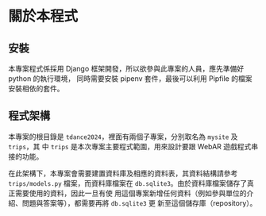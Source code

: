 # 關於本程式

## 安裝

本專案程式係採用 Django 框架開發，所以欲參與此專案的人員，應先準備好 python 的執行環境，
同時需要安裝 pipenv 套件，最後可以利用 Pipfile 的檔案安裝相依的套件。

## 程式架構

本專案的根目錄是 `tdance2024`，裡面有兩個子專案，分別取名為 `mysite` 及 `trips`，其
中 `trips` 是本次專案主要程式範圍，用來設計要跟 WebAR 遊戲程式串接的功能。

在此架構下，本專案會需要建置資料庫及相應的資料表，其資料結構請參考 `trips/models.py`
檔案，而資料庫檔案在 `db.sqlite3`。由於資料庫檔案儲存了真正需要使用的資料，因此一旦有使
用這個專案新增任何資料（例如參與單位的介紹、問題與答案等），都需要再將 `db.sqlite3` 更
新至這個儲存庫（repository）。